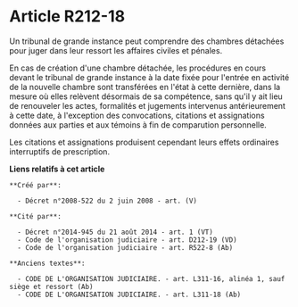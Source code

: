# Article R212-18

Un tribunal de grande instance peut comprendre des chambres détachées pour juger dans leur ressort les affaires civiles et
pénales.

En cas de création d'une chambre détachée, les procédures en cours devant le tribunal de grande instance à la date fixée pour
l'entrée en activité de la nouvelle chambre sont transférées en l'état à cette dernière, dans la mesure où elles relèvent
désormais de sa compétence, sans qu'il y ait lieu de renouveler les actes, formalités et jugements intervenus antérieurement
à cette date, à l'exception des convocations, citations et assignations données aux parties et aux témoins à fin de
comparution personnelle.

Les citations et assignations produisent cependant leurs effets ordinaires interruptifs de prescription.

**Liens relatifs à cet article**

	**Créé par**:

	  - Décret n°2008-522 du 2 juin 2008 - art. (V)

	**Cité par**:

	  - Décret n°2014-945 du 21 août 2014 - art. 1 (VT)
	  - Code de l'organisation judiciaire - art. D212-19 (VD)
	  - Code de l'organisation judiciaire - art. R522-8 (Ab)

	**Anciens textes**:

	  - CODE DE L'ORGANISATION JUDICIAIRE. - art. L311-16, alinéa 1, sauf siège et ressort (Ab)
	  - CODE DE L'ORGANISATION JUDICIAIRE. - art. L311-18 (Ab)
